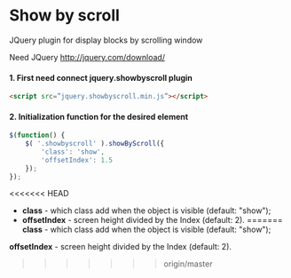 Show by scroll
========

JQuery plugin for display blocks by scrolling window

Need JQuery http://jquery.com/download/

#### 1. First need connect jquery.showbyscroll plugin

```html
<script src=”jquery.showbyscroll.min.js”></script>
```

#### 2. Initialization function for the desired element
```javascript
$(function() {
	$( '.showbyscroll' ).showByScroll({
		'class': 'show',
		'offsetIndex': 1.5
	});
});
```
<<<<<<< HEAD
- **class** - which class add when the object is visible (default: "show");
- **offsetIndex** - screen height divided by the Index (default: 2).
=======
**class** - which class add when the object is visible (default: "show");

**offsetIndex** - screen height divided by the Index (default: 2).
>>>>>>> origin/master

